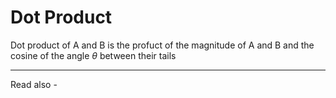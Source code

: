 # Dot Product
Dot product of A and B is the profuct of the magnitude of A and B and the cosine of the angle ${\theta}$ between their tails

---
Read also - 